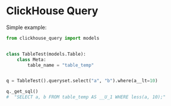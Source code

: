 # ClickHouse Query

Simple example:

```python
from clickhouse_query import models


class TableTest(models.Table):
    class Meta:
        table_name = "table_temp"


q = TableTest().queryset.select("a", "b").where(a__lt=10)

q._get_sql()
#  "SELECT a, b FROM table_temp AS __U_1 WHERE less(a, 10);"
```